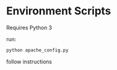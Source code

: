 Environment Scripts
===================

Requires Python 3

run:
```bash
python apache_config.py
```

follow instructions
